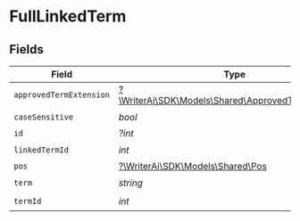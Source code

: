 # FullLinkedTerm


## Fields

| Field                                                                                              | Type                                                                                               | Required                                                                                           | Description                                                                                        |
| -------------------------------------------------------------------------------------------------- | -------------------------------------------------------------------------------------------------- | -------------------------------------------------------------------------------------------------- | -------------------------------------------------------------------------------------------------- |
| `approvedTermExtension`                                                                            | [?\WriterAi\SDK\Models\Shared\ApprovedTermExtension](../../Models/Shared/ApprovedTermExtension.md) | :heavy_minus_sign:                                                                                 | N/A                                                                                                |
| `caseSensitive`                                                                                    | *bool*                                                                                             | :heavy_check_mark:                                                                                 | N/A                                                                                                |
| `id`                                                                                               | *?int*                                                                                             | :heavy_minus_sign:                                                                                 | N/A                                                                                                |
| `linkedTermId`                                                                                     | *int*                                                                                              | :heavy_check_mark:                                                                                 | N/A                                                                                                |
| `pos`                                                                                              | [?\WriterAi\SDK\Models\Shared\Pos](../../Models/Shared/Pos.md)                                     | :heavy_minus_sign:                                                                                 | N/A                                                                                                |
| `term`                                                                                             | *string*                                                                                           | :heavy_check_mark:                                                                                 | N/A                                                                                                |
| `termId`                                                                                           | *int*                                                                                              | :heavy_check_mark:                                                                                 | N/A                                                                                                |